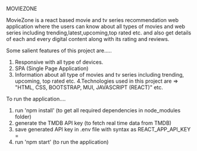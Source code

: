 MOVIEZONE

MovieZone is a react based movie and tv series recommendation web application where the users can know about all types of movies and web series including trending,latest,upcoming,top rated etc. and also get details of each and every digital content along with its rating and reviews.


Some salient features of this project are.....
1. Responsive with all type of devices.
2. SPA (Single Page Application)
3. Information about all type of movies and tv series including trending, upcoming, top rated etc.
4.Technologies used in this project are => "HTML, CSS, BOOTSTRAP, MUI, JAVASCRIPT (REACT)" etc.

To run the application....
1. run 'npm install' (to get all required dependencies in node_modules folder)
2. generate the TMDB API key (to fetch real time data from TMDB)
3. save generated API key in .env file with syntax as REACT_APP_API_KEY = <key>
4. run 'npm start' (to run the application)


